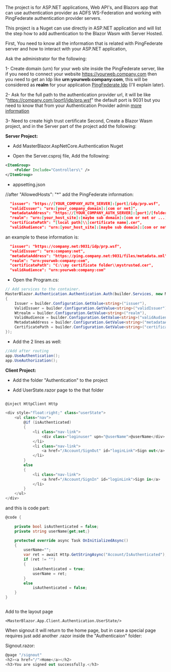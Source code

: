 The project is for ASP.NET applications, Web API's, and Blazors app that can use authentication provider as ADFS WS-Federation and working with PingFederate authentication provider servers.


This project is a Nuget can use directly in ASP.NET application and will list the step how to add authentication to the Blazor Wasm with Server Hosted.

First, You need to know all the information that is related with PingFederate server and how to interact with your ASP.NET application,

Ask the administrator for the following:

1- Create domain (urn) for your web site inside the PingFederate server, like if you need to connect your website https://yourweb.company.com then you need to get an Idp like **urn:yourweb:company:com**, this will be considered as **realm** for your application [PingFederate Idp](https://support.pingidentity.com/s/article/Configure-ADFS-as-IdP-using-WS-Fed)  (I'll explain later).

2- Ask for the full path to the authentication provider url, it will be like "https://company.com:[port]/idp/prp.wsf" the default port is 9031 but you need to know that from your Authentication Provider admin [more information](https://proofid.com/blog/single-sign-on-to-outlook-web-access-using-pingfederate/)

3- Need to create high trust certificate
Second, Create a Blazor Wasm project, and in the Server part of the project add the following:


**Server Project:**

* Add MasterBlazor.AspNetCore.Authentication Nuget

* Open the Server.csproj file, Add the following:
```xml
<ItemGroup>
	<Folder Include="Controllers\" />
</ItemGroup>
```

* appsetting.json



//after "AllowedHosts": "*" add the PingFederate information:
```json
  "issuer": "https://[YOUR_COMPANY_AUTH_SERVER]:[port]/idp/prp.wsf",
  "validIssuer": "urn:[your_company_domain]:[com or net]",
  "metadataAddress": "https://[YOUR_COMPANY_AUTH_SERVER]:[port]/[folder]/metadata.xml",
  "realm": "urn:[your_host_site]:[maybe sub domain]:[com or net or ...]",
  "certificatePath": "[local path]\\[certificate name].cer",
  "validAudience": "urn:[your_host_site]:[maybe sub domain]:[com or net or ...]"
```
an example to these information is:
```json
  "issuer": "https://company.net:9031/idp/prp.wsf",
  "validIssuer": "urn:company:net",
  "metadataAddress": "https://ping.company.net:9031/files/metadata.xml",
  "realm": "urn:yourweb:company:com",
  "certificatePath": "C:\\my certificate folder\\mystrusted.cer",
  "validAudience": "urn:yourweb:company:com"
```




* Open the Program.cs:

```csharp
// Add services to the container.
MasterBlazor.Authentication.Authentication.Auth(builder.Services, new MasterBlazor.Authentication.AuthenticationOption
{
    Issuer = builder.Configuration.GetValue<string>("issuer"),
    ValidIssuer = builder.Configuration.GetValue<string>("validIssuer"),
    Wtrealm = builder.Configuration.GetValue<string>("realm"),
    ValidAudience = builder.Configuration.GetValue<string>("validAudience"),
    MetadataAddress = builder.Configuration.GetValue<string>("metadataAddress"),
    CertificatePath = builder.Configuration.GetValue<string>("certificatePath")
});
```

* Add the 2 lines as well:
```csharp
//Add after routing
app.UseAuthentication();
app.UseAuthorization();
```

**Client Project:**

* Add the folder "Authentication" to the project

* Add UserState.razor page to the that folder
```csharp

@inject HttpClient Http

<div style="float:right;" class="userState">
    <ul class="nav">
        @if (isAuthenticated)
        {
            <li class="nav-link">
                <div class="loginuser" upn="@userName">@userName</div>
            </li>
            <li class="nav-link">
                <a href="/Account/SignOut" id="loginLink">Sign out</a>
            </li>
        }
        else
        {
            <li class="nav-link">
                <a href="/Account/SignIn" id="loginLink">Sign in</a>
            </li>
        }
    </ul>
</div>

```
and this is code part:

```csharp
@code {

    private bool isAuthenticated = false;
    private string userName{get;set;}

    protected override async Task OnInitializedAsync()
    {
        userName="";
        var ret = await Http.GetStringAsync("Account/IsAuthenticated");
        if (ret != "")
        {
            isAuthenticated = true;
            userName = ret;
        }
        else
            isAuthenticated = false;
    }
}



```


Add <UserStatus /> to the layout page
```charp
<MasterBlazor.App.Client.Authentication.UserState/>
```

When signout it will return to the home page, but in case a special page requires just add another .razor inside the "Authenticaion" folder:


Signout.razor:

```csharp
@page "/signout"
<h2><a href="/">Home</a></h2>
<h3>You are signed out successfully.</h3>

```
